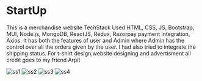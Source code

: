 # StartUp
This is a merchandise website
TechStack Used HTML, CSS, JS, Bootstrap, MUI, Node.js, MongoDB, ReactJS, Redux, Razorpay payment integration, Axios.
It has both the features of user and Admin where Admin has the control over all the orders given by the user.
I had also tried to integrate the shipping status.
For t-shirt design,website designing and advertisment all credit goes to my friend Arpit

![ss1](https://github.com/anurag161/StartUp/assets/102911572/74f64f23-3685-47f3-ae32-b5c069cbdbf9)
![ss2](https://github.com/anurag161/StartUp/assets/102911572/96c86e41-80ff-450b-b66d-e5ce487fc28a)
![ss3](https://github.com/anurag161/StartUp/assets/102911572/f5f75101-10a8-4714-a85c-8dc8f14d9e9f)
![ss4](https://github.com/anurag161/StartUp/assets/102911572/ebf5dfde-0bdd-44d5-82e3-4c96428dc396)
